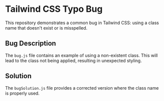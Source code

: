 # Tailwind CSS Typo Bug

This repository demonstrates a common bug in Tailwind CSS: using a class name that doesn't exist or is misspelled.

## Bug Description

The `bug.js` file contains an example of using a non-existent class. This will lead to the class not being applied, resulting in unexpected styling.

## Solution

The `bugSolution.js` file provides a corrected version where the class name is properly used.